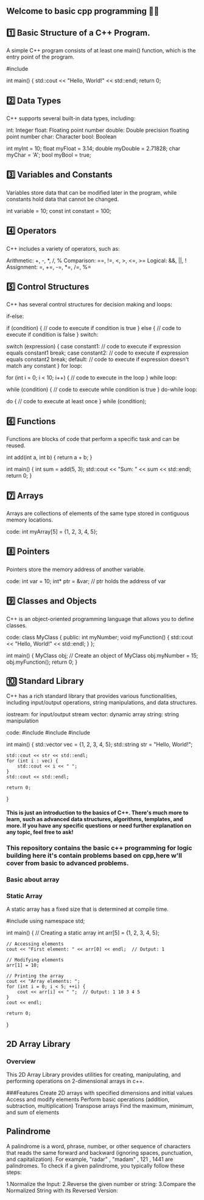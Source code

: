 ## Welcome to basic cpp programming 🧑‍💻

## 1️⃣ Basic Structure of a C++ Program.

A simple C++ program consists of at least one main() function, which is the entry point of the program.

#include <iostream>

int main() {
    std::cout << "Hello, World!" << std::endl;
    return 0;

## 2️⃣ Data Types
C++ supports several built-in data types, including:

int: Integer
float: Floating point number
double: Double precision floating point number
char: Character
bool: Boolean

int myInt = 10;
float myFloat = 3.14;
double myDouble = 2.71828;
char myChar = 'A';
bool myBool = true;    

## 3️⃣ Variables and Constants
Variables store data that can be modified later in the program, while constants hold data that cannot be changed.

int variable = 10;
const int constant = 100;

## 4️⃣ Operators
C++ includes a variety of operators, such as:

Arithmetic: +, -, *, /, %
Comparison: ==, !=, <, >, <=, >=
Logical: &&, ||, !
Assignment: =, +=, -=, *=, /=, %=

## 5️⃣ Control Structures
C++ has several control structures for decision making and loops:

if-else:

if (condition) {
    // code to execute if condition is true
} else {
    // code to execute if condition is false
}
switch:

switch (expression) {
    case constant1:
        // code to execute if expression equals constant1
        break;
    case constant2:
        // code to execute if expression equals constant2
        break;
    default:
        // code to execute if expression doesn't match any constant
}
for loop:

for (int i = 0; i < 10; i++) {
    // code to execute in the loop
}
while loop:

while (condition) {
    // code to execute while condition is true
}
do-while loop:

do {
    // code to execute at least once
} while (condition);

## 6️⃣ Functions
Functions are blocks of code that perform a specific task and can be reused.

int add(int a, int b) {
    return a + b;
}

int main() {
    int sum = add(5, 3);
    std::cout << "Sum: " << sum << std::endl;
    return 0;
}

## 7️⃣ Arrays
Arrays are collections of elements of the same type stored in contiguous memory locations.

code:
int myArray[5] = {1, 2, 3, 4, 5};

## 8️⃣ Pointers
Pointers store the memory address of another variable.

code:
int var = 10;
int* ptr = &var; // ptr holds the address of var


## 9️⃣ Classes and Objects
C++ is an object-oriented programming language that allows you to define classes.

code:
class MyClass {
public:
    int myNumber;
    void myFunction() {
        std::cout << "Hello, World!" << std::endl;
    }
};

int main() {
    MyClass obj; // Create an object of MyClass
    obj.myNumber = 15;
    obj.myFunction();
    return 0;
}

## 🔟 Standard Library
C++ has a rich standard library that provides various functionalities, including input/output operations, string manipulations, and data structures.

iostream: for input/output stream
vector: dynamic array
string: string manipulation

code:
#include <iostream>
#include <vector>
#include <string>

int main() {
    std::vector<int> vec = {1, 2, 3, 4, 5};
    std::string str = "Hello, World!";
    
    std::cout << str << std::endl;
    for (int i : vec) {
        std::cout << i << " ";
    }
    std::cout << std::endl;

    return 0;
}

#### This is just an introduction to the basics of C++. There's much more to learn, such as advanced data structures, algorithms, templates, and more. If you have any specific questions or need further explanation on any topic, feel free to ask!

<!--end of basics of c++-->
    
### This repository contains the basic c++ programming for logic building here it's contain problems based on cpp,here w'll cover from basic to advanced problems.

### Basic about array
### Static Array
A static array has a fixed size that is determined at compile time.

#include <iostream>
using namespace std;

int main() {
    // Creating a static array
    int arr[5] = {1, 2, 3, 4, 5};

    // Accessing elements
    cout << "First element: " << arr[0] << endl;  // Output: 1

    // Modifying elements
    arr[1] = 10;

    // Printing the array
    cout << "Array elements: ";
    for (int i = 0; i < 5; ++i) {
        cout << arr[i] << " ";  // Output: 1 10 3 4 5
    }
    cout << endl;

    return 0;
}


## 2D Array Library
### Overview
This 2D Array Library provides utilities for creating, manipulating, and performing operations on 2-dimensional arrays in c++.

###Features
Create 2D arrays with specified dimensions and initial values
Access and modify elements
Perform basic operations (addition, subtraction, multiplication)
Transpose arrays
Find the maximum, minimum, and sum of elements

## Palindrome
A palindrome is a word, phrase, number, or other sequence of characters that reads the same forward and backward (ignoring spaces, punctuation, and capitalization). For example, "radar" , "madam" , 121 , 1441 are palindromes.
To check if a given palindrome, you typically follow these steps:

1.Normalize the Input:
2.Reverse the given number or string:
3.Compare the Normalized String with its Reversed Version: 

